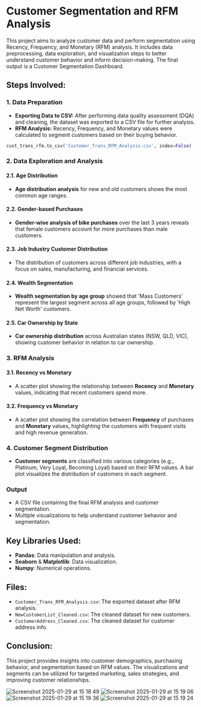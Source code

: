 # Customer Segmentation and RFM Analysis

This project aims to analyze customer data and perform segmentation using Recency, Frequency, and Monetary (RFM) analysis. It includes data preprocessing, data exploration, and visualization steps to better understand customer behavior and inform decision-making. The final output is a Customer Segmentation Dashboard.

## Steps Involved:

### 1. Data Preparation
- **Exporting Data to CSV:** After performing data quality assessment (DQA) and cleaning, the dataset was exported to a CSV file for further analysis.
- **RFM Analysis:** Recency, Frequency, and Monetary values were calculated to segment customers based on their buying behavior.

```python
cust_trans_rfm.to_csv('Customer_Trans_RFM_Analysis.csv', index=False)
```

### 2. Data Exploration and Analysis

#### 2.1. Age Distribution
- **Age distribution analysis** for new and old customers shows the most common age ranges.
  
#### 2.2. Gender-based Purchases
- **Gender-wise analysis of bike purchases** over the last 3 years reveals that female customers account for more purchases than male customers.

#### 2.3. Job Industry Customer Distribution
- The distribution of customers across different job industries, with a focus on sales, manufacturing, and financial services.

#### 2.4. Wealth Segmentation
- **Wealth segmentation by age group** showed that 'Mass Customers' represent the largest segment across all age groups, followed by 'High Net Worth' customers.

#### 2.5. Car Ownership by State
- **Car ownership distribution** across Australian states (NSW, QLD, VIC), showing customer behavior in relation to car ownership.

### 3. RFM Analysis

#### 3.1. Recency vs Monetary
- A scatter plot showing the relationship between **Recency** and **Monetary** values, indicating that recent customers spend more.

#### 3.2. Frequency vs Monetary
- A scatter plot showing the correlation between **Frequency** of purchases and **Monetary** values, highlighting the customers with frequent visits and high revenue generation.

### 4. Customer Segment Distribution
- **Customer segments** are classified into various categories (e.g., Platinum, Very Loyal, Becoming Loyal) based on their RFM values. A bar plot visualizes the distribution of customers in each segment.

### Output
- A CSV file containing the final RFM analysis and customer segmentation.
- Multiple visualizations to help understand customer behavior and segmentation.

## Key Libraries Used:
- **Pandas**: Data manipulation and analysis.
- **Seaborn** & **Matplotlib**: Data visualization.
- **Numpy**: Numerical operations.

## Files:
- `Customer_Trans_RFM_Analysis.csv`: The exported dataset after RFM analysis.
- `NewCustomerList_Cleaned.csv`: The cleaned dataset for new customers.
- `CustomerAddress_Cleaned.csv`: The cleaned dataset for customer address info.

## Conclusion:
This project provides insights into customer demographics, purchasing behavior, and segmentation based on RFM values. The visualizations and segments can be utilized for targeted marketing, sales strategies, and improving customer relationships.

![Screenshot 2025-01-29 at 15 18 49](https://github.com/user-attachments/assets/dad08d23-c5ed-4b20-ac38-45c88a693e54)
![Screenshot 2025-01-29 at 15 19 06](https://github.com/user-attachments/assets/e1956f31-3197-4684-b6c6-10ba96e97d2e)
![Screenshot 2025-01-29 at 15 19 36](https://github.com/user-attachments/assets/923c6f23-2da6-47b6-888f-43d8cf31ce7e)
![Screenshot 2025-01-29 at 15 19 24](https://github.com/user-attachments/assets/31c33dd7-38c7-4793-bdd6-f22195e79b8c)


